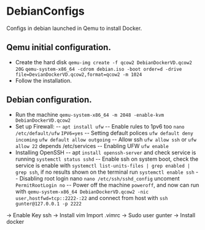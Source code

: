 # DebianConfigs
Configs in debian launched in Qemu to install Docker.

## Qemu initial configuration.
- Create the hard disk `qemu-img create -f qcow2 DebianDockerVD.qcow2 20G`
`qemu-system-x86_64 -cdrom debian.iso -boot order=d -drive file=DevianDockerVD.qcow2,format=qcow2 -m 1024`
- Follow the installation.

## Debian configuration.
- Run the machine `qemu-system-x86_64 -m 2048 -enable-kvm DebianDockerVD.qcow2`
- Set up Firewall:
-- `apt install ufw`
-- Enable rules to 1pv6 too 
	`nano /etc/default/ufw` 
	`IPV6=yes`
-- Setting default polices 
	`ufw default deny incoming`
	`ufw default allow outgoing`
-- Allow ssh
	`ufw allow ssh` or `ufw allow 22` depends /etc/services
-- Enabling UFW
	`ufw enable`
- Installing OpenSSH
-- apt `install openssh-server` and check service is running `systemctl status sshd`
-- Enable ssh on system boot, check the service is enable with `systemctl list-units-files | grep enabled | grep ssh`, if no results shown on the terminal run `systemctl enable ssh`
-- Disabling root login nano `nano /etc/ssh/sshd_config` uncoment `PermitRootLogin no`
-- Power off the machine `poweroff`, and now can run with `qemu-system-x86_64 DebianDockerVD.qcow2 -nic user,hostfwd=tcp::2222-:22` and connect from host with `ssh gunter@127.0.0.1 -p 2222`

-> Enable Key ssh
-> Install vim Import .vimrc
-> Sudo user gunter
-> Install docker
